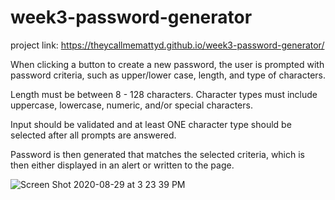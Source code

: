 # week3-password-generator</br>

project link: https://theycallmemattyd.github.io/week3-password-generator/

When clicking a button to create a new password, the user is prompted with password criteria,
such as upper/lower case, length, and type of characters.

Length must be between 8 - 128 characters.
Character types must include uppercase, lowercase, numeric, and/or special characters.

Input should be validated and at least ONE character type should be selected after all prompts are answered.

Password is then generated that matches the selected criteria, which is then either displayed in an alert or written to the page.

![Screen Shot 2020-08-29 at 3 23 39 PM](https://user-images.githubusercontent.com/66084799/91644608-a874fb00-ea0b-11ea-8317-be5bb9fc8505.png)
